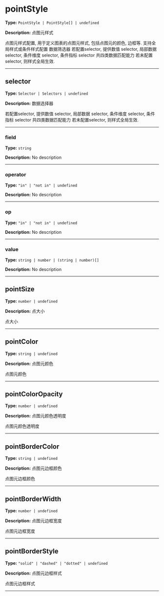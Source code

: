 # pointStyle

**Type:** `PointStyle | PointStyle[] | undefined`

**Description:**
点图元样式
  
  点图元样式配置, 用于定义图表的点图元样式, 包括点图元的颜色, 边框等.
  支持全局样式或条件样式配置
  数据筛选器
  若配置selector, 提供数值 selector, 局部数据 selector, 条件维度 selector, 条件指标 selector 共四类数据匹配能力
  若未配置selector, 则样式全局生效.

---


## selector

**Type:** `Selector | Selectors | undefined`

**Description:**
数据选择器
  
  若配置selector, 提供数值 selector, 局部数据 selector, 条件维度 selector, 条件指标 selector 共四类数据匹配能力
  若未配置selector, 则样式全局生效.

---


### field

**Type:** `string`

**Description:**
No description

---

### operator

**Type:** `"in" | "not in" | undefined`

**Description:**
No description

---

### op

**Type:** `"in" | "not in" | undefined`

**Description:**
No description

---

### value

**Type:** `string | number | (string | number)[]`

**Description:**
No description

---

## pointSize

**Type:** `number | undefined`

**Description:**
点大小
  
  点大小

---

## pointColor

**Type:** `string | undefined`

**Description:**
点图元颜色
  
  点图元颜色

---

## pointColorOpacity

**Type:** `number | undefined`

**Description:**
点图元颜色透明度
  
  点图元颜色透明度

---

## pointBorderColor

**Type:** `string | undefined`

**Description:**
点图元边框颜色
  
  点图元边框颜色

---

## pointBorderWidth

**Type:** `number | undefined`

**Description:**
点图元边框宽度
  
  点图元边框宽度

---

## pointBorderStyle

**Type:** `"solid" | "dashed" | "dotted" | undefined`

**Description:**
点图元边框样式
  
  点图元边框样式

---

